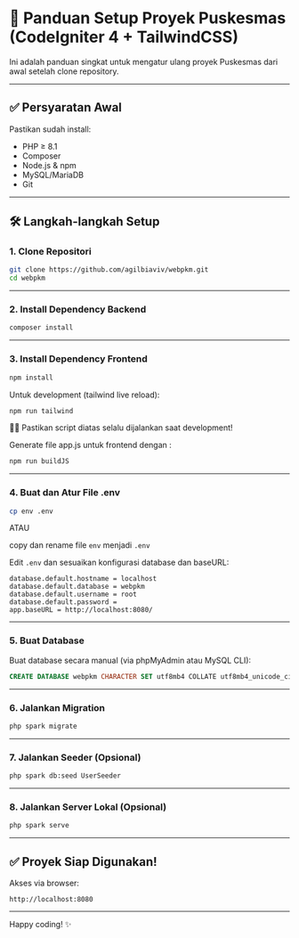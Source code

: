# 🚀 Panduan Setup Proyek Puskesmas (CodeIgniter 4 + TailwindCSS)

Ini adalah panduan singkat untuk mengatur ulang proyek Puskesmas dari awal setelah clone repository.

---

## ✅ Persyaratan Awal

Pastikan sudah install:

- PHP ≥ 8.1
- Composer
- Node.js & npm
- MySQL/MariaDB
- Git

---

## 🛠️ Langkah-langkah Setup

### 1. Clone Repositori

```bash
git clone https://github.com/agilbiaviv/webpkm.git
cd webpkm
```

---

### 2. Install Dependency Backend

```bash
composer install
```

---

### 3. Install Dependency Frontend

```bash
npm install
```

Untuk development (tailwind live reload):

```bash
npm run tailwind
```

📌📌 Pastikan script diatas selalu dijalankan saat development!


Generate file app.js untuk frontend dengan :
```bash
npm run buildJS
```


---

### 4. Buat dan Atur File .env

```bash
cp env .env
```

ATAU

copy dan rename file `env` menjadi `.env` 

Edit `.env` dan sesuaikan konfigurasi database dan baseURL:

```env
database.default.hostname = localhost
database.default.database = webpkm
database.default.username = root
database.default.password =
app.baseURL = http://localhost:8080/
```

---

### 5. Buat Database

Buat database secara manual (via phpMyAdmin atau MySQL CLI):

```sql
CREATE DATABASE webpkm CHARACTER SET utf8mb4 COLLATE utf8mb4_unicode_ci;
```

---

### 6. Jalankan Migration

```bash
php spark migrate
```

---

### 7. Jalankan Seeder (Opsional)

```bash
php spark db:seed UserSeeder
```

---

### 8. Jalankan Server Lokal (Opsional)

```bash
php spark serve
```

---

## ✅ Proyek Siap Digunakan!

Akses via browser:

```
http://localhost:8080
```

---

Happy coding! ✨
